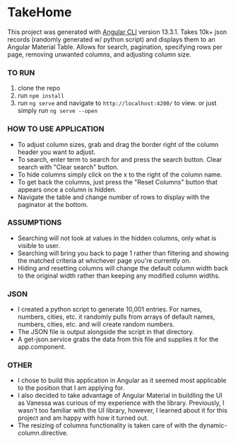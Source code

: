 # TakeHome

This project was generated with [Angular CLI](https://github.com/angular/angular-cli) version 13.3.1.
Takes 10k+ json records (randomly generated w/ python script) and displays them to an Angular Material Table.
Allows for search, pagination, specifying rows per page, removing unwanted columns, and adjusting column size.

### TO RUN

1. clone the repo
2. run `npm install`
3. run `ng serve` and navigate to `http://localhost:4200/` to view. or just simply run `ng serve --open`

### HOW TO USE APPLICATION

- To adjust column sizes, grab and drag the border right of the column header you want to adjust.
- To search, enter term to search for and press the search button. Clear search with "Clear search" button.
- To hide columns simply click on the x to the right of the column name.
- To get back the columns, just press the "Reset Columns" button that appears once a column is hidden.
- Navigate the table and change number of rows to display with the paginator at the bottom.

### ASSUMPTIONS

- Searching will not look at values in the hidden columns, only what is visible to user.
- Searching will bring you back to page 1 rather than filtering and showing the matched criteria at whichever page you're currently on.
- Hiding and resetting columns will change the default column width back to the original width rather than keeping any modified column widths.

### JSON

- I created a python script to generate 10,001 entries. For names, numbers, cities, etc. it randomly pulls from arrays of default names, numbers, cities, etc. and will create random numbers.
- The JSON file is output alongside the script in that directory.
- A get-json.service grabs the data from this file and supplies it for the app.component.

### OTHER

- I chose to build this application in Angular as it seemed most applicable to the position that I am applying for.
- I also decided to take advantage of Angular Material in buildling the UI as Vanessa was curious of my experience with the library. Previously, I wasn't too familiar with the UI library, however, I learned about it for this project and am happy with how it turned out.
- The resizing of columns functionality is taken care of with the dynamic-column.directive.
